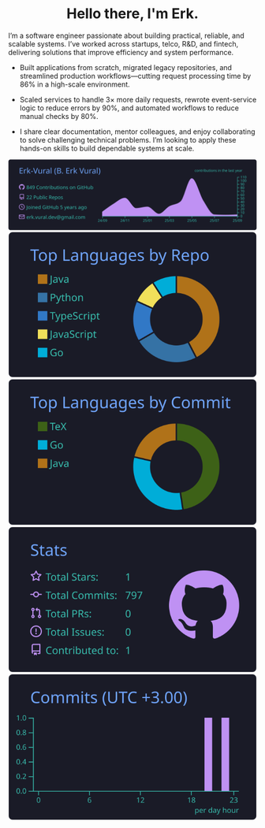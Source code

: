 <h1 align="center">Hello there, I'm Erk.</h1>

I’m a software engineer passionate about building practical, reliable, and scalable systems. I’ve worked across startups, telco, R&D, and fintech, delivering solutions that improve efficiency and system performance.

- Built applications from scratch, migrated legacy repositories, and streamlined production workflows—cutting request processing time by 86% in a high-scale environment.

- Scaled services to handle 3× more daily requests, rewrote event-service logic to reduce errors by 90%, and automated workflows to reduce manual checks by 80%.

- I share clear documentation, mentor colleagues, and enjoy collaborating to solve challenging technical problems. I’m looking to apply these hands-on skills to build dependable systems at scale.

<div align="center">
  <a href="https://github.com/vn7n24fzkq/github-profile-summary-cards">
    <img src="https://raw.githubusercontent.com/Erk-Vural/Erk-Vural/main/profile-summary-card-output/tokyonight/0-profile-details.svg" alt="Profile Details">
  </a>
  <a href="https://github.com/vn7n24fzkq/github-profile-summary-cards">
    <img src="https://raw.githubusercontent.com/Erk-Vural/Erk-Vural/main/profile-summary-card-output/tokyonight/1-repos-per-language.svg" alt="Repos Per Language">
  </a>
  <a href="https://github.com/vn7n24fzkq/github-profile-summary-cards">
    <img src="https://raw.githubusercontent.com/Erk-Vural/Erk-Vural/main/profile-summary-card-output/tokyonight/2-most-commit-language.svg" alt="Most Commit Language">
  </a>
  <a href="https://github.com/vn7n24fzkq/github-profile-summary-cards">
    <img src="https://raw.githubusercontent.com/Erk-Vural/Erk-Vural/main/profile-summary-card-output/tokyonight/3-stats.svg" alt="Stats">
  </a>
  <a href="https://github.com/vn7n24fzkq/github-profile-summary-cards">
    <img src="https://raw.githubusercontent.com/Erk-Vural/Erk-Vural/main/profile-summary-card-output/tokyonight/4-productive-time.svg" alt="Productive Time">
  </a>
</div>
